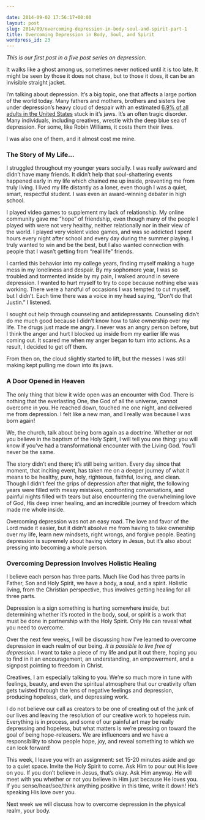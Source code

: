 ```yaml
---

date: 2014-09-02 17:56:17+00:00
layout: post
slug: 2014/09/overcoming-depression-in-body-soul-and-spirit-part-1
title: Overcoming Depression in Body, Soul, and Spirit
wordpress_id: 23
---
```


_This is our first post in a five post series on depression._





It walks like a ghost among us, sometimes never noticed until it is too late. It might be seen by those it does not chase, but to those it does, it can be an invisible straight jacket.





I’m talking about depression. It’s a big topic, one that affects a large portion of the world today. Many fathers and mothers, brothers and sisters live under depression’s heavy cloud of despair with an estimated [6.9% of all adults in the United States](http://www.nimh.nih.gov/statistics/1mdd_adult.shtml) stuck in it’s jaws.
It’s an often tragic disorder. Many individuals, including creatives, wrestle with the deep blue sea of depression. For some, like Robin Williams, it costs them their lives.





I was also one of them, and it almost cost me mine.





### The Story of My Life…





I struggled throughout my younger years socially. I was really awkward and didn’t have many friends. It didn’t help that soul-shattering events happened early in my life which chained me up inside, preventing me from truly living. I lived my life distantly as a loner, even though I was a quiet, smart, respectful student. I was even an award-winning debater in high school.





I played video games to supplement my lack of relationship. My online community gave me “hope” of friendship, even though many of the people I played with were not very healthy, neither relationally nor in their view of the world. I played very violent video games, and was so addicted I spent hours every night after school and every day during the summer playing. I truly wanted to win and be the best, but I also wanted connection with people that I wasn’t getting from “real life” friends.





I carried this behavior into my college years, finding myself making a huge mess in my loneliness and despair. By my sophomore year, I was so troubled and tormented inside by my pain, I walked around in severe depression. I wanted to hurt myself to try to cope because nothing else was working. There were a handful of occasions I was tempted to cut myself, but I didn’t. Each time there was a voice in my head saying, “Don’t do that Justin.” I listened.





I sought out help through counseling and antidepressants. Counseling didn’t do me much good because I didn’t know how to take ownership over my life. The drugs just made me angry. I never was an angry person before, but I think the anger and hurt I blocked up inside from my earlier life was coming out. It scared me when my anger began to turn into actions. As a result, I decided to get off them.





From then on, the cloud slightly started to lift, but the messes I was still making kept pulling me down into its jaws.





### A Door Opened in Heaven





The only thing that blew it wide open was an encounter with God. There is nothing that the everlasting One, the God of all the universe, cannot overcome in you. He reached down, touched me one night, and delivered me from depression. I felt like a new man, and I really was because I was born again!





We, the church, talk about being born again as a doctrine. Whether or not you believe in the baptism of the Holy Spirit, I will tell you one thing: you will know if you’ve had a transformational encounter with the Living God. You’ll never be the same.





The story didn’t end there; it’s still being written. Every day since that moment, that inciting event, has taken me on a deeper journey of what it means to be healthy, pure, holy, righteous, faithful, loving, and clean. Though I didn’t feel the grips of depression after that night, the following years were filled with messy mistakes, confronting conversations, and painful nights filled with tears but also encountering the overwhelming love of God, His deep inner healing, and an incredible journey of freedom which made me whole inside.





Overcoming depression was not an easy road. The love and favor of the Lord made it easier, but it didn’t absolve me from having to take ownership over my life, learn new mindsets, right wrongs, and forgive people. Beating depression is supremely about having victory in Jesus, but it’s also about pressing into becoming a whole person.





### Overcoming Depression Involves Holistic Healing





I believe each person has three parts. Much like God has three parts in Father, Son and Holy Spirit, we have a body, a soul, and a spirit. Holistic living, from the Christian perspective, thus involves getting healing for all three parts.





Depression is a sign something is hurting somewhere inside, but determining whether it’s rooted in the body, soul, or spirit is a work that must be done in partnership with the Holy Spirit. Only He can reveal what you need to overcome.





Over the next few weeks, I will be discussing how I’ve learned to overcome depression in each realm of our being. _It is possible to live free of depression._ I want to take a piece of my life and put it out there, hoping you to find in it an encouragement, an understanding, an empowerment, and a signpost pointing to freedom in Christ.





Creatives, I am especially talking to you. We’re so much more in tune with feelings, beauty, and even the spiritual atmosphere that our creativity often gets twisted through the lens of negative feelings and depression, producing hopeless, dark, and depressing work.





I do not believe our call as creators to be one of creating out of the junk of our lives and leaving the resolution of our creative work to hopeless ruin. Everything is in process, and some of our painful art may be really depressing and hopeless, but what matters is we’re pressing on toward the goal of being hope-releasers. We are influencers and we have a responsibility to show people hope, joy, and reveal something to which we can look forward!





This week, I leave you with an assignment: set 15-20 minutes aside and go to a quiet space. Invite the Holy Spirit to come. Ask Him to pour out His love on you. If you don’t believe in Jesus, that’s okay. Ask Him anyway. He will meet with you whether or not you believe in Him just because He loves you. If you sense/hear/see/think anything positive in this time, write it down! He’s speaking His love over you.





Next week we will discuss how to overcome depression in the physical realm, your body.
